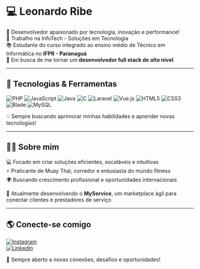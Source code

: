 # 💻 Leonardo Ribe

🚀 Desenvolvedor apaixonado por tecnologia, inovação e performance!  
📍 Trabalho na InfoTech - Soluções em Tecnologia  
📚 Estudante do curso integrado ao ensino médio de Técnico em Informática no **IFPR - Paranaguá**  
🎯 Em busca de me tornar um **desenvolvedor full stack de alto nível**.  

---

## 🚀 Tecnologias & Ferramentas  
![PHP](https://img.shields.io/badge/PHP-777BB4?style=for-the-badge&logo=php&logoColor=white)  ![JavaScript](https://img.shields.io/badge/JavaScript-F7DF1E?style=for-the-badge&logo=javascript&logoColor=black)  ![Java](https://img.shields.io/badge/Java-007396?style=for-the-badge&logo=java&logoColor=white)  ![C](https://img.shields.io/badge/C-A8B9CC?style=for-the-badge&logo=c&logoColor=white)  ![Laravel](https://img.shields.io/badge/Laravel-EF4135?style=for-the-badge&logo=laravel&logoColor=white)  ![Vue.js](https://img.shields.io/badge/Vue.js-4FC08D?style=for-the-badge&logo=vue.js&logoColor=white)  ![HTML5](https://img.shields.io/badge/HTML5-E34F26?style=for-the-badge&logo=html5&logoColor=white)  ![CSS3](https://img.shields.io/badge/CSS3-1572B6?style=for-the-badge&logo=css3&logoColor=white)  ![Blade](https://img.shields.io/badge/Blade-8A2D2F?style=for-the-badge&logo=laravel&logoColor=white)  ![MySQL](https://img.shields.io/badge/MySQL-4479A1?style=for-the-badge&logo=mysql&logoColor=white)  

💡 Sempre buscando aprimorar minhas habilidades e aprender novas tecnologias!  

---

## 🏋️‍♂️ Sobre mim  
💻 Focado em criar soluções eficientes, escaláveis e intuitivas  
⚡ Praticante de Muay Thai, corredor e entusiasta do mundo fitness  
🌍 Buscando crescimento profissional e oportunidades internacionais  

📌 Atualmente desenvolvendo o **MyService**, um marketplace ágil para conectar clientes e prestadores de serviço  

---

## 🌎 Conecte-se comigo  
[![Instagram](https://img.shields.io/badge/Instagram-%23E4405F.svg?style=for-the-badge&logo=Instagram&logoColor=white)](https://www.instagram.com/leoribx/)  
[![LinkedIn](https://img.shields.io/badge/LinkedIn-%230077B5.svg?style=for-the-badge&logo=linkedin&logoColor=white)](https://br.linkedin.com/in/leonardo-farias-ribeiro-396977284)  

🚀 Sempre aberto a novas conexões, desafios e oportunidades!
